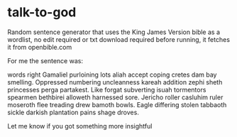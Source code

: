# talk-to-god

Random sentence generator that uses the King James Version bible as a wordlist, no edit required or txt download required before running, it fetches it from openbible.com

For me the sentence was:

words right Gamaliel purloining lots aliah accept coping cretes dam bay smelling. Oppressed numbering uncleanness kareah addition zephi sheth princesses perga partakest. Like forgat subverting isuah tormentors spearmen bethbirei alloweth harnessed sore. Jericho roller casluhim ruler moseroth flee treading drew bamoth bowls. Eagle differing stolen tabbaoth sickle darkish plantation pains shage droves.

Let me know if you got something more insightful
